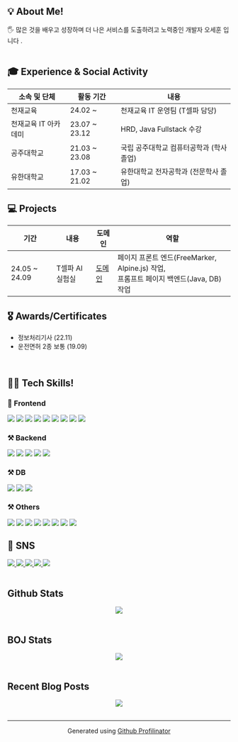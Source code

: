 <h2>💡 About Me!  </h2>

<h>🖐 많은 것을 배우고 성장하며 더 나은 서비스를 도출하려고 노력중인 개발자 오세훈 입니다 </b>.  <br></br></h>

<h2>🎓 Experience & Social Activity</h2>

|소속 및 단체|활동 기간|내용|
|---|---|---|
|천재교육|24.02 ~  | 천재교육 IT 운영팀 (T셀파 담당)|
|천재교육 IT 아카데미|23.07 ~ 23.12  | HRD, Java Fullstack 수강|
|공주대학교|21.03 ~ 23.08  | 국립 공주대학교 컴퓨터공학과 (학사 졸업)|
|유한대학교|17.03 ~ 21.02  | 유한대학교 전자공학과 (전문학사 졸업)|



<h2>💻 Projects</h3>

|기간|내용|도메인|역할|
|---|---|---|---|
|24.05 ~ 24.09|T셀파 AI 실험실|<a href="https://www.tsherpa.co.kr/site/gpt/index.html">도메인</a>|페이지 프론트 엔드(FreeMarker, Alpine.js) 작업, <br> 프롬프트 페이지 백엔드(Java, DB) 작업|

<h2>🎖️ Awards/Certificates</h2>

* 정보처리기사 (22.11) <br>
* 운전면허 2종 보통 (19.09) <br>
<br/>
<d></d>

<h2>👨‍💻 Tech Skills!  </h2>
<h3>📲 Frontend </h3>
<div>
<img src ="https://img.shields.io/badge/HTML5-E34F26.svg?&style=for-the-badge&logo=HTML5&logoColor=white"/>
<img src ="https://img.shields.io/badge/CSS3-1572B6.svg?&style=for-the-badge&logo=CSS3&logoColor=white"/>
<img src ="https://img.shields.io/badge/JAVASCRIPT-F7DF1E.svg?&style=for-the-badge&logo=JavaScript&logoColor=black"/>
<img src="https://img.shields.io/badge/jquery-0769AD?style=for-the-badge&logo=jquery&logoColor=white">
<img src="https://img.shields.io/badge/jsp-FF4000?style=for-the-badge&logo=jsr&logoColor=white">
<img src ="https://img.shields.io/badge/thymeleaf-005F0F.svg?&style=for-the-badge&logo=thymeleaf&logoColor=white"/>
<img src="https://img.shields.io/badge/apachefreemarker-326CAC?style=for-the-badge&logo=apachefreemarker&logoColor=white">
<img src="https://img.shields.io/badge/alpinejs-8BC0D0?style=for-the-badge&logo=alpine_js&logoColor=white">
<img src="https://img.shields.io/badge/vuejs-4FC08D?style=for-the-badge&logo=vue_js&logoColor=black">
</div>

<h3>⚒ Backend </h3>
<div>
<img  src="https://img.shields.io/badge/java-FF160B?style=for-the-badge&logo=Jameson&logoColor=white"/>
<img src ="https://img.shields.io/badge/SPRING-6DB33F.svg?&style=for-the-badge&logo=Spring&logoColor=white"/>
<img src ="https://img.shields.io/badge/SPRING BOOT-6DB33F.svg?&style=for-the-badge&logo=SpringBoot&logoColor=white"/>
<img src ="https://img.shields.io/badge/Python-blue.svg?&style=for-the-badge&logo=Python&logoColor=white"/>
<img src ="https://img.shields.io/badge/kotlin-7F52FF.svg?&style=for-the-badge&logo=kotlin&logoColor=white"/>
</div>

<h3>⚒ DB</h3>
<div>
<img src ="https://img.shields.io/badge/MySQL-4479A1.svg?&style=for-the-badge&logo=MYSQL&logoColor=white"/>
<img src ="https://img.shields.io/badge/MariaDB-003545.svg?&style=for-the-badge&logo=MariaDB&logoColor=white"/>
<img src ="https://img.shields.io/badge/microsoftsqlserver-CC2927.svg?&style=for-the-badge&logo=microsoftsqlserver&logoColor=white"/>
</div>

<h3>⚒ Others</h3>
<div>
<img src ="https://img.shields.io/badge/android-34A853.svg?&style=for-the-badge&logo=android&logoColor=white"/>
<img src ="https://img.shields.io/badge/androidstudio-3DDC84.svg?&style=for-the-badge&logo=androidstudio&logoColor=white"/>
<img src ="https://img.shields.io/badge/opencv-5C3EE8.svg?&style=for-the-badge&logo=opencv&logoColor=white"/>
<img src ="https://img.shields.io/badge/jenkins-D24939.svg?&style=for-the-badge&logo=jenkins&logoColor=white"/>
<img src ="https://img.shields.io/badge/Redis-FF4438.svg?&style=for-the-badge&logo=Redis&logoColor=white"/>
<img src ="https://img.shields.io/badge/git-F05032.svg?&style=for-the-badge&logo=git&logoColor=white"/>
<img src ="https://img.shields.io/badge/github-181717.svg?&style=for-the-badge&logo=github&logoColor=white"/>
<img src ="https://img.shields.io/badge/gitlab-FC6D26.svg?&style=for-the-badge&logo=gitlab&logoColor=white"/>
</div>

<h2>📝 SNS </h2>
<div>
<a alt="github" href="https://github.com/sedoll" target="_blank">
<img src="https://img.shields.io/badge/github-%2324292e.svg?&style=for-the-badge&logo=github&logoColor=white"/>
</a>
<a alt="instagram" href="https://www.instagram.com/se_do11/" target="_blank">
<img src="https://img.shields.io/badge/Instagram-E4405F?style=for-the-badge&logo=instagram&logoColor=white">
</a>
<a alt="naver blog" href="https://blog.naver.com/tmvmffpsej" target="_blank">
<img src="https://img.shields.io/badge/Naver blog-03C75A?style=for-the-badge&logo=naver&logoColor=white">
</a>
<a alt="velog" href="https://velog.io/@sedo11/posts" target="_blank">
<img src="https://img.shields.io/badge/Velog-20C997?style=for-the-badge&logo=velog&logoColor=white">
</a>
<a href="https://www.reddit.com/user/Educational_Daikon87" target="_blank">
<img src="https://img.shields.io/badge/Reddit-FF4500?style=for-the-badge&logo=reddit&logoColor=white"></a>
</div>
<br/>

## Github Stats  
<div align="center"><img src="https://github-readme-stats.vercel.app/api?username=sedoll&show_icons=true&count_private=true&hide_border=true" align="center" /></div>  
<br/>  


## BOJ Stats  
<div align="center">
<a href="https://solved.ac/sedo/">
<img src="http://mazassumnida.wtf/api/v2/generate_badge?boj=sedo">
</a>
</div>
<br/>  



## Recent Blog Posts  
<div align="center">
<img src="https://komarev.com/ghpvc/?username=sedoll&&style=flat-square" align="center" />
</div>  
<br/>  

----
<div align="center">Generated using <a href="https://profilinator.rishav.dev/" target="_blank">Github Profilinator</a></div>
